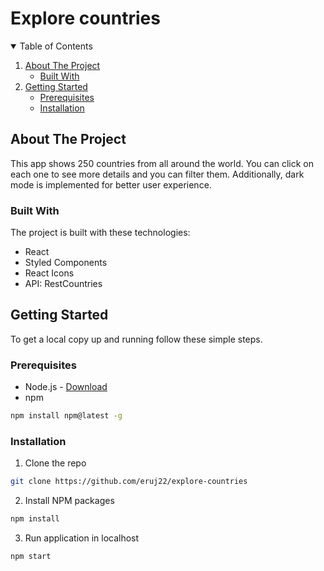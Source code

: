 # Explore countries

<!-- TABLE OF CONTENTS -->
<details open="open">
  <summary>Table of Contents</summary>
  <ol>
    <li>
      <a href="#about-the-project">About The Project</a>
      <ul>
        <li><a href="#built-with">Built With</a></li>
      </ul>
    </li>
    <li>
      <a href="#getting-started">Getting Started</a>
      <ul>
        <li><a href="#prerequisites">Prerequisites</a></li>
        <li><a href="#installation">Installation</a></li>
      </ul>
    </li>
  </ol>
</details>

<!-- ABOUT THE PROJECT -->

## About The Project

This app shows 250 countries from all around the world. You can click on each one to see more details and you can filter them. Additionally, dark mode is implemented for better user experience.

### Built With

The project is built with these technologies:

- React
- Styled Components
- React Icons
- API: RestCountries

<!-- GETTING STARTED -->

## Getting Started

To get a local copy up and running follow these simple steps.

### Prerequisites

- Node.js - [Download](https://nodejs.org)
- npm

```sh
npm install npm@latest -g
```

### Installation

1. Clone the repo

```sh
git clone https://github.com/eruj22/explore-countries
```

2. Install NPM packages

```sh
npm install
```

3. Run application in localhost

```sh
npm start
```
